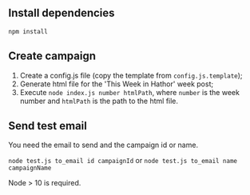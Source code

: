 ## Install dependencies

`npm install`

## Create campaign

1. Create a config.js file (copy the template from `config.js.template`);
2. Generate html file for the 'This Week in Hathor' week post;
3. Execute `node index.js number htmlPath`, where `number` is the week number and `htmlPath` is the path to the html file.

## Send test email

You need the email to send and the campaign id or name.

`node test.js to_email id campaignId` or `node test.js to_email name campaignName`


Node > 10 is required.
